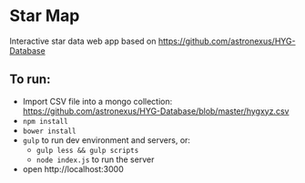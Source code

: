 Star Map
==================

Interactive star data web app based on https://github.com/astronexus/HYG-Database

## To run:
- Import CSV file into a mongo collection: https://github.com/astronexus/HYG-Database/blob/master/hygxyz.csv
- `npm install`
- `bower install`
- `gulp` to run dev environment and servers, or:
	- `gulp less && gulp scripts`
	- `node index.js` to run the server
- open http://localhost:3000
